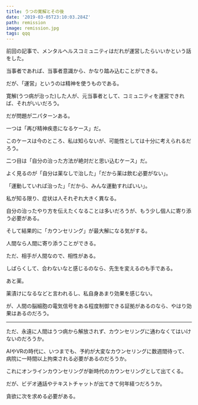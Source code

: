 ```yaml
---
title: うつの寛解とその後
date: '2019-03-05T23:10:03.284Z'
path: remission
image: remission.jpg
tags: qqq
---
```

前回の記事で、メンタルヘルスコミュニティはだれが運営したらいいかという話をした。

当事者であれば、当事者意識から、かなり踏み込むことができる。

だが、「運営」というのは精神を使うものである。

寛解(うつ病が治った)した人が、元当事者として、コミュニティを運営できれば、それがいいだろう。

だが問題が二パターンある。

一つは「再び精神疾患になるケース」だ。

このケースは今のところ、私は知らないが、可能性としては十分に考えられるだろう。

二つ目は「自分の治った方法が絶対だと思い込むケース」だ。

よく見るのが「自分は薬なしで治した」「だから薬は飲む必要がない」。

「運動していれば治った」「だから、みんな運動すればいい」。

私が知る限り、症状は人それぞれ大きく異なる。

自分の治ったやり方を伝えたくなることは多いだろうが、もう少し個人に寄り添う必要がある。

そして結果的に「カウンセリング」が最大解になる気がする。

人間なら人間に寄り添うことができる。

ただ、相手が人間なので、相性がある。

しばらくして、合わないなと感じるのなら、先生を変えるのも手である。

あと薬。

薬漬けになるなどと言われるし、私自身あまり効果を感じない。

が、人間の脳細胞の電気信号をある程度制御できる証拠があるのなら、やはり効果はあるのだろう。

***

ただ、永遠に人間はうつ病から解放されず、カウンセリングに通わなくてはいけないのだろうか。

AIやVRの時代に、いつまでも、予約が大変なカウンセリングに数週間待って、病院に一時間以上拘束される必要があるのだろうか。

これにオンラインカウンセリングが新時代のカウンセリングとして出てくる。

だが、ビデオ通話やテキストチャットが出てきて何年経つだろうか。

貪欲に次を求める必要がある。

